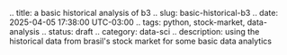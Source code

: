 .. title: a basic historical analysis of b3
.. slug: basic-historical-b3
.. date: 2025-04-05 17:38:00 UTC-03:00
.. tags: python, stock-market, data-analysis
.. status: draft
.. category: data-sci
.. description: using the historical data from brasil's stock market for some basic data analytics


